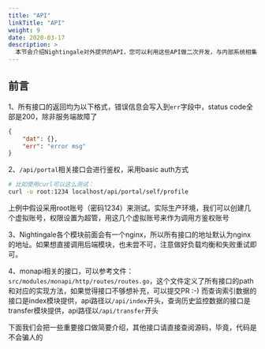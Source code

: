 ```yaml
---
title: "API"
linkTitle: "API"
weight: 9
date: 2020-03-17
description: >
  本节会介绍Nightingale对外提供的API，您可以利用这些API做二次开发，与内部系统相集成。页面上面的所有操作，都有API提供
---
```


## 前言

1、所有接口的返回均为以下格式，错误信息会写入到`err`字段中，status code全部是200，除非服务端故障了

```json
{
    "dat": {},
    "err": "error msg"
}
```

2、`/api/portal`相关接口会进行鉴权，采用basic auth方式

```bash
# 比如使用curl可以这么测试：
curl -u root:1234 localhost/api/portal/self/profile
```

上例中假设采用root账号（密码1234）来测试。实际生产环境，我们可以创建几个虚拟账号，权限设置为超管，用这几个虚拟账号来作为调用方鉴权账号

3、Nightingale各个模块前面会有一个nginx，所以所有接口的地址默认为nginx的地址。如果想直接调用后端模块，也未尝不可，注意做好负载均衡和失败重试即可。

4、monapi相关的接口，可以参考文件：`src/modules/monapi/http/routes/routes.go`，这个文件定义了所有接口的path和对应的实现方法，如果觉得接口不够想补充，可以提交PR :-) 而查询索引数据的接口是index模块提供，api路径以`/api/index`开头，查询历史监控数据的接口是transfer模块提供，api路径以`/api/transfer`开头

下面我们会把一些重要接口做简要介绍，其他接口请直接查阅源码，毕竟，代码是不会骗人的